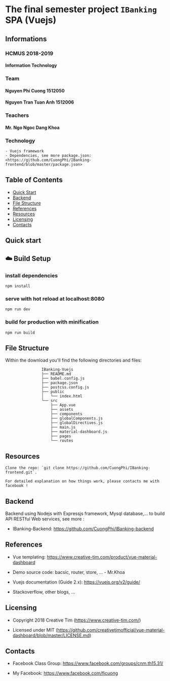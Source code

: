 # The final semester project `IBanking` SPA (Vuejs)

## Informations

### HCMUS 2018-2019	
#### Information Technology
### Team
#### Nguyen Phi Cuong 1512050
#### Nguyen Tran Tuan Anh 1512006
		
### Teachers
#### Mr. Ngo Ngoc Dang Khoa
		
### Technology
	- Vuejs framework
	- Dependencies, see more package.json: <https://github.com/CuongPhi/IBanking-frontend/blob/master/package.json>


## Table of Contents

* [Quick Start](#quick-start)
* [Backend](#backend)
* [File Structure](#file-structure)
* [References](#references)
* [Resources](#resources)
* [Licensing](#licensing)
* [Contacts](#contacts)




## Quick start

## :cloud: Build Setup

### install dependencies
`npm install`
### serve with hot reload at localhost:8080
`npm run dev`
### build for production with minification
`npm run build`


## File Structure
Within the download you'll find the following directories and files:

```
				IBanking-Vuejs
				├── README.md
				├── babel.config.js
				├── package.json
				├── postcss.config.js
				├── public
				│   └── index.html
				└── src
					├── App.vue
					├── assets
					├── components
					├── globalComponents.js
					├── globalDirectives.js
					├── main.js
					├── material-dashboard.js
					├── pages
					└── routes

```


## Resources
```
Clone the repo: `git clone https://github.com/CuongPhi/IBanking-frontend.git`.

For detailed explanation on how things work, please contacts me with facebook !
```


## Backend
	
  Backend using Nodejs with Expressjs framework, Mysql database,... to build API RESTful Web services, see more : 
- IBanking-Backend: <https://github.com/CuongPhi/IBanking-backend>


	
## References

- Vue templating: <https://www.creative-tim.com/product/vue-material-dashboard>

- Demo source code: bacsic, router, store, ... - Mr.Khoa

- Vuejs documentation (Guide 2.x): <https://vuejs.org/v2/guide/>

- Stackoverflow, other blogs, ...



## Licensing

- Copyright 2018 Creative Tim (https://www.creative-tim.com/)

- Licensed under MIT (https://github.com/creativetimofficial/vue-material-dashboard/blob/master/LICENSE.md)



## Contacts

- Facebook Class Group: <https://www.facebook.com/groups/cnm.th15.31/>

- My Facebook: <https://www.facebook.com/ficuong>

